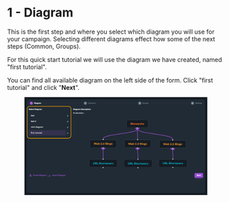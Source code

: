 # 1 - Diagram

This is the first step and where you select which diagram you will use for your campaign. Selecting different diagrams effect how some of the next steps (Common, Groups).

For this quick start tutorial we will use the diagram we have created, named "first tutorial".

You can find all available diagram on the left side of the form. Click "first tutorial" and click "**Next**".

<figure><img src="../../../.gitbook/assets/1 - diagram.jpg" alt=""><figcaption></figcaption></figure>
